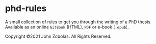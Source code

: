 # phd-rules

A small collection of rules to get you through the writing of a PhD thesis.
Available as an online `GitBook` (HTML), `PDF` or e-book (`.epub`).

Copyright ©2021 John Zobolas. All Rights Reserved.

